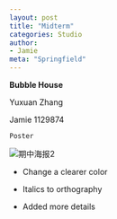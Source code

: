 ```yaml
---
layout: post
title: "Midterm"
categories: Studio
author:
- Jamie
meta: "Springfield"
---
```

**Bubble House**

Yuxuan Zhang

Jamie
1129874

`Poster`

![期中海报2](https://user-images.githubusercontent.com/90487072/138016638-ae4c2c9f-69c9-41e6-af0e-42a8ed3d308e.jpg)


- Change a clearer color

- Italics to orthography

- Added more details
